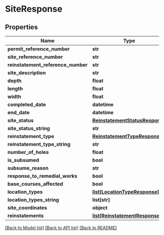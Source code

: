 # SiteResponse

## Properties
Name | Type | Description | Notes
------------ | ------------- | ------------- | -------------
**permit_reference_number** | **str** |  | [optional] 
**site_reference_number** | **str** |  | 
**reinstatement_reference_number** | **str** |  | 
**site_description** | **str** |  | 
**depth** | **float** |  | [optional] 
**length** | **float** |  | [optional] 
**width** | **float** |  | [optional] 
**completed_date** | **datetime** |  | [optional] 
**end_date** | **datetime** |  | [optional] 
**site_status** | [**ReinstatementStatusResponse**](ReinstatementStatusResponse.md) |  | 
**site_status_string** | **str** |  | 
**reinstatement_type** | [**ReinstatementTypeResponse**](ReinstatementTypeResponse.md) |  | 
**reinstatement_type_string** | **str** |  | 
**number_of_holes** | **float** |  | [optional] 
**is_subsumed** | **bool** |  | 
**subsume_reason** | **str** |  | [optional] 
**response_to_remedial_works** | **bool** |  | [optional] 
**base_courses_affected** | **bool** |  | [optional] 
**location_types** | [**list[LocationTypeResponse]**](LocationTypeResponse.md) |  | 
**location_types_string** | **list[str]** |  | 
**site_coordinates** | **object** |  | 
**reinstatements** | [**list[ReinstatementResponse]**](ReinstatementResponse.md) |  | 

[[Back to Model list]](../README.md#documentation-for-models) [[Back to API list]](../README.md#documentation-for-api-endpoints) [[Back to README]](../README.md)


